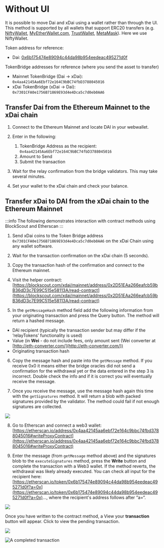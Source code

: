 ---
---

# Without UI

It is possible to move Dai and xDai using a wallet rather than through the UI. This method is supported by all wallets that support ERC20 transfers (e.g. [NiftyWallet](https://chrome.google.com/webstore/detail/nifty-wallet/jbdaocneiiinmjbjlgalhcelgbejmnid?hl=en), [MyEtherWallet.com](http://myetherwallet.com/), [TrustWallet](https://trustwallet.com/), [MetaMask](https://metamask.io/)). Here we use NiftyWallet.

Token address for reference:

* Dai: [0x6b175474e89094c44da98b954eedeac495271d0f](https://etherscan.io/token/0x6b175474e89094c44da98b954eedeac495271d0f)

TokenBridge addresses for reference (where you send the asset to transfer)

* Mainnet TokenBridge (Dai -> xDai): `0x4aa42145Aa6Ebf72e164C9bBC74fbD3788045016`
* xDai TokenBridge (xDai -> Dai): `0x7301CFA0e1756B71869E93d4e4Dca5c7d0eb0AA6`

## Transfer Dai from the Ethereum Mainnet to the xDai chain

1. Connect to the Ethereum Mainnet and locate DAI in your webwallet.

2. Enter in the following:

    1. TokenBridge Address as the recipient: `0x4aa42145Aa6Ebf72e164C9bBC74fbD3788045016`
    2. Amount to Send
    3. Submit the transaction

3. Wait for the relay confirmation from the bridge validators. This may take several minutes.

4. Set your wallet to the xDai chain and check your balance.


## Transfer xDai to DAI from the xDai chain to the Ethereum Mainnet

:::info
The following demonstrates interaction with contract methods using BlockScout and Etherscan
:::

1. Send xDai coins to the Token Bridge address `0x7301CFA0e1756B71869E93d4e4Dca5c7d0eb0AA6` on the xDai Сhain using any wallet software.

2. Wait for the transaction confirmation on the xDai chain (5 seconds).

3. Copy the transaction hash of the confirmation and connect to the Ethereum mainnet.

4. Visit the helper contract: [https://blockscout.com/xdai/mainnet/address/0x2D51EAa266eafcb59bB36dD3c7E99C515e58113A/read-contract](https://blockscout.com/xdai/mainnet/address/0x2D51EAa266eafcb59bB36dD3c7E99C515e58113A/read-contract)

5. In the `getMessageHash` method field add the following information from your originating transaction and press the Query button. The method will return a hashed message.

* DAI recipient (typically the transaction sender but may differ if the ‘relayTokens’ functionality is used)
* Value (in **Wei** - do not include fees, only amount sent (Wei converter at [http://eth-converter.com/](http://eth-converter.com/))
* Originating transaction hash

6. Copy the message hash and paste into the `getMessage` method. If you receive 0x0 it means either the bridge oracles did not send a confirmation for the withdrawal yet or the data entered in the step 3 is incorrect. Double check the info and if it is correct you will eventually receive the message.

7. Once you receive the message, use the message hash again this time with the `getSignatures` method. It will return a blob with packed signatures provided by the validator. The method could fail if not enough signatures are collected.

![](/img/bridges/xdaibridge/blockscout1.jpg)

8. Go to Etherscan and connect a web3 wallet: [https://etherscan.io/address/0x4aa42145aa6ebf72e164c9bbc74fbd3788045016#writeProxyContract](https://etherscan.io/address/0x4aa42145aa6ebf72e164c9bbc74fbd3788045016#writeProxyContract)

9. Enter the message (from `getMessage` method above) and the signatures blob to the `executeSignatures` method, press the **Write** button and complete the transaction with a Web3 wallet. If the method reverts, the withdrawal was likely already executed. You can check all input for the recipient here: [https://etherscan.io/token/0x6b175474e89094c44da98b954eedeac495271d0f?a=0x](https://etherscan.io/token/0x6b175474e89094c44da98b954eedeac495271d0f?a=0x)..., where the recipient's address follows after “a=“.

![](/img/bridges/xdaibridge/etherscan1.jpg)

Once you have written to the contract method, a View your **transaction** button will appear. Click to view the pending transaction.

![](/img/bridges/xdaibridge/etherscan3.jpg)

![A completed transaction](/img/bridges/xdaibridge/etherscan2.jpg)
